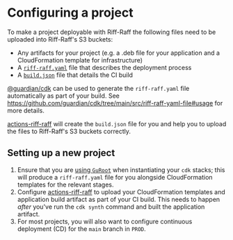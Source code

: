 Configuring a project
=====================

To make a project deployable with Riff-Raff the following files need to be uploaded into Riff-Raff's S3 buckets:
 
 - Any artifacts for your project (e.g. a .deb file for your application and a CloudFormation template for infrastructure)
 - A [`riff-raff.yaml`](../reference/riff-raff.yaml.md) file that describes the deployment process
 - A [`build.json`](../reference/build.json.md) file that details the CI build

[@guardian/cdk](https://github.com/guardian/cdk) can be used to generate the `riff-raff.yaml` file automatically as
part of your build. See https://github.com/guardian/cdk/tree/main/src/riff-raff-yaml-file#usage for more details.

[actions-riff-raff](https://github.com/guardian/actions-riff-raff) will create the
`build.json` file for you and help you to upload the files to Riff-Raff's S3 buckets correctly.

Setting up a new project
------------------------

 1. Ensure that you are [using `GuRoot`](https://github.com/guardian/cdk/tree/main/src/riff-raff-yaml-file#usage) when 
    instantiating your `cdk` stacks; this will produce a `riff-raff.yaml` file for you alongside CloudFormation templates
    for the relevant stages.
 1. Configure [actions-riff-raff](https://github.com/guardian/actions-riff-raff) to upload your CloudFormation templates
    and application build artifact as part of your CI build. This needs to happen _after_ you've run the `cdk synth`
    command and built the application artifact.
 1. For most projects, you will also want to configure continuous deployment (CD) for the `main` branch in `PROD`.